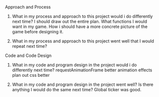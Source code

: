 Approach and Process
1. What in my process and approach to this project would i do differently next time?
I should draw out the entire plan. 
What functions I would want in my game. 
How i should have a more concrete picture of the game before designing it. 



2. What in my process and approach to this project went well that I would repeat next time?




Code and Code Design
1. What in my code and program design in the project would i do differently next time?
requestAnimationFrame
better animation effects
plan out css better


2. What in my code and program design in the project went well? Is there anything I would do the same next time?
Global ticker was good. 



